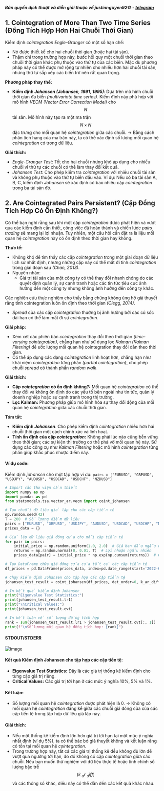 ***Bản quyền dịch thuật và diễn giải thuộc về justinnguyen92&copy; - [telegram](https://t.me/justinnguyen92)***

## 1. Cointegration of More Than Two Time Series (Đồng Tích Hợp Hơn Hai Chuỗi Thời Gian)
Kiểm định *cointegration Engle–Granger* có một số hạn chế:

- Nó được thiết kế cho hai chuỗi thời gian (hoặc hai tài sản).
- Thậm chí trong trường hợp này, bước hồi quy một chuỗi thời gian theo chuỗi thời gian khác phụ thuộc vào thứ tự của các biến.
Mặc dù phương pháp này có thể được mở rộng tự nhiên cho nhiều hơn hai chuỗi tài sản, nhưng thứ tự sắp xếp các biến trở nên rất quan trọng.

**Phương pháp thay thế:**
- **Kiểm định *Johansen (Johansen, 1991, 1995)***: Dựa trên mô hình chuỗi thời gian đa biến *(multivariate time series)*.
Kiểm định này phù hợp với mô hình *VECM (Vector Error Correction Model)* cho $$N$$ tài sản.
Mô hình này tạo ra một ma trận $$N × N$$ đặc trưng cho mối quan hệ *cointegration* giữa các chuỗi.
→ Bằng cách phân tích hạng của ma trận này, ta có thể xác định số lượng mối quan hệ *cointegration* có trong dữ liệu.

**Giải thích:**
- *Engle-Granger Test*: Tốt cho hai chuỗi nhưng khó áp dụng cho nhiều chuỗi vì thứ tự các chuỗi có thể làm thay đổi kết quả.
- *Johansen Test*: Cho phép kiểm tra *cointegration* với nhiều chuỗi tài sản và không phụ thuộc vào thứ tự biến đầu vào.
Ví dụ: Nếu có ba tài sản A, B, C, kiểm định *Johansen* sẽ xác định có bao nhiêu cặp *cointegration* trong ba tài sản đó.

## 2. Are Cointegrated Pairs Persistent? (Cặp Đồng Tích Hợp Có Ổn Định Không?)
Có thể bạn nghĩ rằng sau khi một cặp *cointegration* được phát hiện và vượt qua các kiểm định cần thiết, công việc đã hoàn thành và chiến lược *pairs trading* sẽ mang lại lợi nhuận. Tuy nhiên, một câu hỏi cần đặt ra là liệu mối quan hệ *cointegration* này có ổn định theo thời gian hay không.

**Thực tế:**

- Không khó để tìm thấy các cặp *cointegration* trong một giai đoạn dữ liệu lịch sử nhất định, nhưng những cặp này có thể mất đi tính *cointegration* trong giai đoạn sau *(Chan, 2013)*.
- Nguyên nhân:
  - Giá trị tài sản của một công ty có thể thay đổi nhanh chóng do các quyết định quản lý, sự cạnh tranh hoặc các tin tức tiêu cực ảnh hưởng đến một công ty nhưng không ảnh hưởng đến công ty khác.

Các nghiên cứu thực nghiệm cho thấy bằng chứng không ủng hộ giả thuyết rằng tính cointegration luôn ổn định theo thời gian *(Clegg, 2014)*.
- *Spread* của các cặp *cointegration* thường bị ảnh hưởng bởi các cú sốc dài hạn có thể làm mất đi sự *cointegration*.

**Giải pháp:**
- Xem xét các phiên bản *cointegration* thay đổi theo thời gian *(time-varying cointegration)*, chẳng hạn như sử dụng lọc *Kalman (Kalman Filtering)* để ước lượng mối quan hệ cointegration thay đổi dần theo thời gian.
- Có thể áp dụng các dạng *cointegration* linh hoạt hơn, chẳng hạn như khái niệm *cointegration* từng phần *(partial cointegration)*, cho phép chuỗi *spread* có thành phần *random walk*.

**Giải thích:**
- **Cặp *cointegration* có ổn định không?:** Mối quan hệ *cointegration* có thể thay đổi và không ổn định do các yếu tố bên ngoài như tin tức, quản lý doanh nghiệp hoặc sự cạnh tranh trong thị trường.
- **Lọc Kalman:** Phương pháp giúp mô hình hóa sự thay đổi động của mối quan hệ *cointegration* giữa các chuỗi thời gian.

**Tóm tắt:**
- **Kiểm định *Johansen***: Cho phép kiểm định *cointegration* nhiều hơn hai chuỗi thời gian một cách chính xác và linh hoạt.
- **Tính ổn định của cặp *cointegration:*** Không phải lúc nào cũng bền vững theo thời gian; các sự kiện thị trường có thể phá vỡ mối quan hệ này. Sử dụng các công cụ như *Kalman Filtering* hoặc mô hình *cointegration* từng phần giúp khắc phục nhược điểm này.

#### Ví dụ code:
Kiểm định *johansen* cho một tập hợp ví dụ: `pairs = ["EURUSD", "GBPUSD", "USDJPY", "AUDUSD", "USDCAD", "USDCHF", "NZDUSD"]`

```python
# Import các thư viện cần thiết
import numpy as np
import pandas as pd
from statsmodels.tsa.vector_ar.vecm import coint_johansen

# Tạo chuỗi dữ liệu giả lập cho các cặp tiền tệ
np.random.seed(42)
T = 200  # Số lượng điểm dữ liệu
pairs = ["EURUSD", "GBPUSD", "USDJPY", "AUDUSD", "USDCAD", "USDCHF", "NZDUSD"]
prices_data = {}

# Giả lập dữ liệu giá đóng cửa cho mỗi cặp tiền tệ
for pair in pairs:
    initial_price = np.random.uniform(1.0, 2.0)  # Giá ban đầu ngẫu nhiên
    returns = np.random.normal(0, 0.01, T)  # Lợi nhuận ngẫu nhiên
    prices_data[pair] = initial_price * np.exp(np.cumsum(returns))  # Giá đóng cửa giả lập

# Tạo DataFrame chứa giá đóng cửa của tất cả các cặp tiền tệ
df_prices = pd.DataFrame(prices_data, index=pd.date_range(start='2022-01-01', periods=T))

# Chạy kiểm định Johansen cho tập hợp các cặp tiền tệ
johansen_test_result = coint_johansen(df_prices, det_order=0, k_ar_diff=1)

# In kết quả kiểm định Johansen
print("Eigenvalue Test Statistics:")
print(johansen_test_result.lr1)
print("\nCritical Values:")
print(johansen_test_result.cvt)

# In kết luận về số lượng đồng tích hợp
rank = sum(johansen_test_result.lr1 > johansen_test_result.cvt[:, 1])
print(f"\nSố lượng mối quan hệ đồng tích hợp: {rank}")
```
#### STDOUT/STDERR
![image](https://github.com/user-attachments/assets/3a89f701-5943-4fc3-914c-4710833f4c88)

#### Kết quả Kiểm định Johansen cho tập hợp các cặp tiền tệ:
- **Eigenvalue Test Statistics:** Đây là các giá trị thống kê kiểm định cho từng cặp giá trị riêng.
- **Critical Values:** Các giá trị tới hạn ở các mức ý nghĩa 10%, 5% và 1%.

#### Kết luận:
- Số lượng mối quan hệ *cointegration* được phát hiện là 0.
→ Không có mối quan hệ *cointegration* đáng kể giữa các chuỗi giá đóng cửa của các cặp tiền tệ trong tập hợp dữ liệu giả lập này.

#### Giải thích:
- Nếu một thống kê kiểm định lớn hơn giá trị tới hạn tại một mức ý nghĩa nhất định (ví dụ 5%), ta có thể bác bỏ giả thuyết không và kết luận rằng có tồn tại mối quan hệ *cointegration*.
- Trong trường hợp này, tất cả các giá trị thống kê đều không đủ lớn để vượt qua ngưỡng tới hạn, do đó không có cặp *cointegration* giữa các chuỗi.
Nếu bạn muốn thử nghiệm với dữ liệu thực tế hoặc tinh chỉnh số lượng bậc trễ $$(k\ _ar\ _diff)$$ và các thông số khác, điều này có thể dẫn đến các kết quả khác nhau.​

